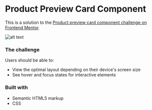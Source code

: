 # Product Preview Card Component 

This is a solution to the [Product preview card component challenge on Frontend Mentor](https://www.frontendmentor.io/challenges/product-preview-card-component-GO7UmttRfa).  


![alt text](https://imgur.com/a/y4Mh34U)

### The challenge

Users should be able to:

- View the optimal layout depending on their device's screen size
- See hover and focus states for interactive elements




### Built with

- Semantic HTML5 markup
- CSS 












